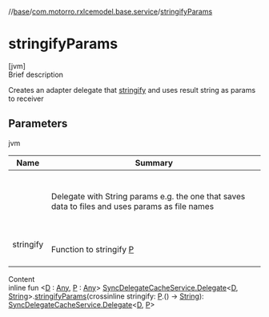 //[base](../index.md)/[com.motorro.rxlcemodel.base.service](index.md)/[stringifyParams](stringify-params.md)



# stringifyParams  
[jvm]  
Brief description  


Creates an adapter delegate that [stringify](stringify-params.md) and uses result string as params to receiver



## Parameters  
  
jvm  
  
|  Name|  Summary| 
|---|---|
| <receiver>| <br><br>Delegate with String params e.g. the one that saves data to files and uses params as file names<br><br>
| stringify| <br><br>Function to stringify [P](stringify-params.md)<br><br>
  
  
Content  
inline fun <[D](stringify-params.md) : [Any](https://kotlinlang.org/api/latest/jvm/stdlib/kotlin/-any/index.html), [P](stringify-params.md) : [Any](https://kotlinlang.org/api/latest/jvm/stdlib/kotlin/-any/index.html)> [SyncDelegateCacheService.Delegate](-sync-delegate-cache-service/-delegate/index.md)<[D](stringify-params.md), [String](https://kotlinlang.org/api/latest/jvm/stdlib/kotlin/-string/index.html)>.[stringifyParams](stringify-params.md)(crossinline stringify: [P](stringify-params.md).() -> [String](https://kotlinlang.org/api/latest/jvm/stdlib/kotlin/-string/index.html)): [SyncDelegateCacheService.Delegate](-sync-delegate-cache-service/-delegate/index.md)<[D](stringify-params.md), [P](stringify-params.md)>  




